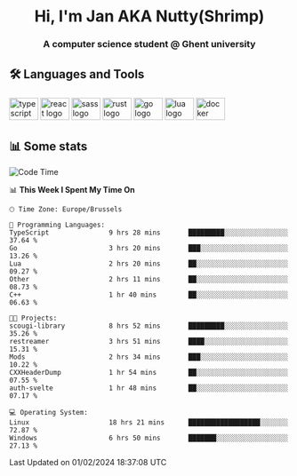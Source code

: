 <h1 align="center">Hi, I'm Jan AKA Nutty(Shrimp)</h1>
<h3 align="center">A computer science student @ Ghent university</h3>

<h2 align="left">🛠️ Languages and Tools</h2>

###

<div align="left">
  <img src="https://cdn.jsdelivr.net/gh/devicons/devicon/icons/typescript/typescript-original.svg" height="40" width="52" alt="typescript logo"  />
  <img src="https://cdn.jsdelivr.net/gh/devicons/devicon/icons/react/react-original.svg" height="40" width="52" alt="react logo"  />
  <img src="https://cdn.jsdelivr.net/gh/devicons/devicon/icons/sass/sass-original.svg" height="40" width="52" alt="sass logo"  />
  <img src="https://cdn.jsdelivr.net/gh/devicons/devicon/icons/rust/rust-plain.svg" height="40" width="52" alt="rust logo"  />
  <img src="https://cdn.jsdelivr.net/gh/devicons/devicon/icons/go/go-original.svg" height="40" width="52" alt="go logo"  />
  <img src="https://cdn.jsdelivr.net/gh/devicons/devicon/icons/lua/lua-original.svg" height="40" width="52" alt="lua logo"  />
  <img src="https://cdn.jsdelivr.net/gh/devicons/devicon/icons/docker/docker-original.svg" height="40" width="52" alt="docker logo"  />
</div>

<h2>📊 Some stats</h2>

<!--START_SECTION:waka-->
![Code Time](http://img.shields.io/badge/Code%20Time-4%2C182%20hrs%2029%20mins-blue)

📊 **This Week I Spent My Time On** 

```text
🕑︎ Time Zone: Europe/Brussels

💬 Programming Languages: 
TypeScript               9 hrs 28 mins       █████████░░░░░░░░░░░░░░░░   37.64 % 
Go                       3 hrs 20 mins       ███░░░░░░░░░░░░░░░░░░░░░░   13.26 % 
Lua                      2 hrs 20 mins       ██░░░░░░░░░░░░░░░░░░░░░░░   09.27 % 
Other                    2 hrs 11 mins       ██░░░░░░░░░░░░░░░░░░░░░░░   08.73 % 
C++                      1 hr 40 mins        ██░░░░░░░░░░░░░░░░░░░░░░░   06.63 % 

🐱‍💻 Projects: 
scougi-library           8 hrs 52 mins       █████████░░░░░░░░░░░░░░░░   35.26 % 
restreamer               3 hrs 51 mins       ████░░░░░░░░░░░░░░░░░░░░░   15.31 % 
Mods                     2 hrs 34 mins       ███░░░░░░░░░░░░░░░░░░░░░░   10.22 % 
CXXHeaderDump            1 hr 54 mins        ██░░░░░░░░░░░░░░░░░░░░░░░   07.55 % 
auth-svelte              1 hr 48 mins        ██░░░░░░░░░░░░░░░░░░░░░░░   07.17 % 

💻 Operating System: 
Linux                    18 hrs 21 mins      ██████████████████░░░░░░░   72.87 % 
Windows                  6 hrs 50 mins       ███████░░░░░░░░░░░░░░░░░░   27.13 % 
```


 Last Updated on 01/02/2024 18:37:08 UTC
<!--END_SECTION:waka-->
